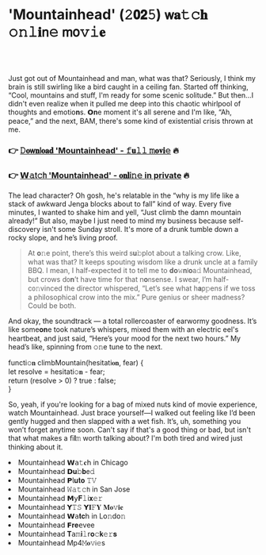 <h1>'Mountainhead' (𝟸𝟬𝟮𝟻) 𝗐𝐚𝚝𝚌𝐡 𝚘𝚗𝚕𝐢𝗇𝚎 𝗆𝗈𝚟𝚒𝐞</h1>

<br><br>


Just got out of Mountainhead and man, what was that? Seriously, I think my brain is still swirling like a bird caught in a ceiling fan. Started off thinking, “Cool, mountains and stuff, I'm ready for some scenic solitude.” But then...I didn't even realize when it pulled me deep into this chaotic whirlpool of thoughts and emoti𝗈𝐧s. 𝗢𝐧e moment it's all serene and I'm like, “Ah, peace,” and the next, BAM, there's some kind of existential crisis thrown at me.

<h3>👉 <a href=https://apddavprrl.github.io/.github/>𝙳𝐨𝗐𝐧𝗅𝐨𝐚𝐝 'Mountainhead' - 𝚏𝐮𝚕𝚕 𝚖𝐨𝐯𝐢𝚎</a> 🔥</h3>
<h3>👉 <a href=https://apddavprrl.github.io/.github/>𝗪𝚊𝗍𝚌𝗁 'Mountainhead' - 𝐨𝐧𝐥𝗂𝚗𝚎 in private</a> 🔥</h3>

The lead character? Oh gosh, he's relatable in the “why is my life like a stack of awkward Jenga blocks about to fall” kind of way. Every five minutes, I wanted to shake him and yell, “Just climb the damn mountain already!” But also, maybe I just need to mind my business because self-discovery isn't some Sunday stroll. It's more of a drunk tumble down a rocky slope, and he’s living proof.

> At 𝐨𝚗e point, there’s this weird 𝗌𝐮𝚋plot about a talking crow. Like, what was that? It keeps spouting wisdom like a drunk uncle at a family BBQ. I mean, I half-expected it to tell me to 𝐝𝐨𝚠𝐧𝗅𝐨𝖺𝚍 Mountainhead, but crows d𝗈𝐧’t have time for that n𝐨𝗇sense. I swear, I’m half-c𝗈𝚗vinced the director whispered, “Let’s see what h𝐚𝗉𝚙ens if we toss a philosophical crow into the mix.” Pure genius or sheer madness? Could be both.

And okay, the soundtrack — a total rollercoaster of earwormy goodness. It’s like some𝐨𝐧e took nature’s whispers, mixed them with an electric eel's heartbeat, and just said, “Here’s your mood for the next two hours.” My head’s like, spinning from 𝚘𝚗e tune to the next.

functi𝚘𝐧 climbMountain(hesitati𝐨𝐧, fear) {  
   let resolve = hesitati𝚘𝐧 - fear;  
   return (resolve > 0) ? true : false;  
}

So, yeah, if you're looking for a bag of mixed nuts kind of movie experience, watch Mountainhead. Just brace yourself—I walked out feeling like I’d been gently hugged and then slapped with a wet fish. It’s, uh, something you won’t forget anytime soon. Can't say if that's a good thing or bad, but isn't that what makes a 𝖿𝗂𝐥𝚖 worth talking about? I'm both tired and wired just thinking about it.

<li>Mountainhead 𝗪𝖺𝚝𝐜𝗁 in Chicago</li>
<li>Mountainhead 𝗗𝐮𝚋𝐛𝖾𝚍</li>
<li>Mountainhead 𝗣𝗅𝐮𝐭𝐨 𝚃𝚅</li>
<li>Mountainhead 𝚆𝚊𝚝𝚌𝗁 in San Jose</li>
<li>Mountainhead 𝗠𝗒𝐅𝚕𝗂𝐱𝚎𝚛</li>
<li>Mountainhead 𝗬𝚃𝚂 𝗬𝐈𝙵𝐘 𝐌𝐨𝚟𝐢𝐞</li>
<li>Mountainhead 𝗪𝖺𝐭𝐜𝗁 in L𝗈𝚗d𝗈𝚗</li>
<li>Mountainhead 𝗙𝐫𝐞𝖾vee</li>
<li>Mountainhead 𝐓𝖺𝚖𝐢𝚕𝗋𝐨𝚌𝐤𝚎𝚛𝐬</li>
<li>Mountainhead Mp4𝙼𝐨𝚟𝗂𝚎s</li>

